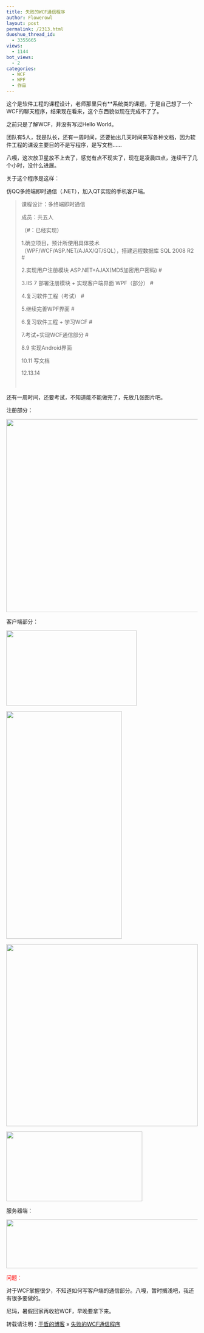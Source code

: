 ```yaml
---
title: 失败的WCF通信程序
author: Flowerowl
layout: post
permalink: /2313.html
duoshuo_thread_id:
  - 3355665
views:
  - 1144
bot_views:
  - 2
categories:
  - WCF
  - WPF
  - 作品
---
```

这个是软件工程的课程设计，老师那里只有**系统类的课题，于是自己想了一个WCF的聊天程序，结果现在看来，这个东西貌似现在完成不了了。

之前只是了解WCF，并没有写过Hello World。

团队有5人，我是队长，还有一周时间，还要抽出几天时间来写各种文档，因为软件工程的课设主要目的不是写程序，是写文档&#8230;&#8230;

八嘎，这次放卫星放不上去了，感觉有点不现实了，现在是凌晨四点，连续干了几个小时，没什么进展。

关于这个程序是这样：

仿QQ多终端即时通信（.NET），加入QT实现的手机客户端。

> 课程设计：多终端即时通信
> 
> 成员：共五人
> 
> （#：已经实现）
> 
> 1.确立项目，预计所使用具体技术（WPF/WCF/ASP.NET/AJAX/QT/SQL），搭建远程数据库 SQL 2008 R2 #
> 
> 2.实现用户注册模块 ASP.NET+AJAX(MD5加密用户密码) #
> 
> 3.IIS 7 部署注册模块 + 实现客户端界面 WPF（部分） #
> 
> 4.复习软件工程（考试） #
> 
> 5.继续完善WPF界面 #
> 
> 6.复习软件工程 + 学习WCF #
> 
> 7.考试+实现WCF通信部分 #
> 
> 8.9 实现Android界面
> 
> 10.11 写文档
> 
> 12.13.14
> 
> &nbsp;

还有一周时间，还要考试，不知道能不能做完了，先放几张图片吧。

注册部分：

[<img class="alignnone size-full wp-image-2314" title="Regedit" src="http://lazynight.me/wp-content/uploads/2012/06/Regedit.jpg" alt="" width="602" height="507" />][1]

客户端部分：

[<img class="alignnone size-full wp-image-2318" title="4" src="http://lazynight.me/wp-content/uploads/2012/06/4.jpg" alt="" width="343" height="198" />][2]

[<img class="alignnone size-full wp-image-2316" title="2" src="http://lazynight.me/wp-content/uploads/2012/06/2.jpg" alt="" width="304" height="598" />][3]

[<img class="alignnone size-full wp-image-2315" title="1" src="http://lazynight.me/wp-content/uploads/2012/06/1.jpg" alt="" width="504" height="478" />][4]

[<img class="alignnone size-full wp-image-2317" title="3" src="http://lazynight.me/wp-content/uploads/2012/06/3.jpg" alt="" width="358" height="183" />][5]

服务器端：

[<img class="alignnone size-full wp-image-2319" title="Server" src="http://lazynight.me/wp-content/uploads/2012/06/Server.jpg" alt="" width="610" height="128" />][6]

<span style="color: #ff0000;">问题：</span>

对于WCF掌握很少，不知道如何写客户端的通信部分。八嘎，暂时搁浅吧，我还有很多要做的。

尼玛，暑假回家再收拾WCF，早晚要拿下来。

转载请注明：[于哲的博客][7] &raquo; [失败的WCF通信程序][8]

 [1]: http://lazynight.me/wp-content/uploads/2012/06/Regedit.jpg
 [2]: http://lazynight.me/wp-content/uploads/2012/06/4.jpg
 [3]: http://lazynight.me/wp-content/uploads/2012/06/2.jpg
 [4]: http://lazynight.me/wp-content/uploads/2012/06/1.jpg
 [5]: http://lazynight.me/wp-content/uploads/2012/06/3.jpg
 [6]: http://lazynight.me/wp-content/uploads/2012/06/Server.jpg
 [7]: http://localhost/wordpress
 [8]: http://localhost/wordpress/2313.html